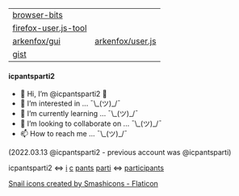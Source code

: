
| | |
|---|---|
| [browser-bits](https://github.com/icpantsparti2/browser-bits) | |
| [firefox-user.js-tool](https://github.com/icpantsparti2/firefox-user.js-tool) | |
| [arkenfox/gui](https://github.com/arkenfox/gui) | [arkenfox/user.js](https://github.com/arkenfox/user.js) |
| [gist](https://gist.github.com/icpantsparti2) | |

#### icpantsparti2

- 👋 Hi, I’m @icpantsparti2 🐌
- 👀 I’m interested in ... ¯\\\_(ツ)_/¯
- 🌱 I’m currently learning ... ¯\\\_(ツ)_/¯
- 💞️ I’m looking to collaborate on ... ¯\\\_(ツ)_/¯
- 📫 How to reach me ... ¯\\\_(ツ)_/¯

(2022.03.13 @icpantsparti2 - previous account was @icpantsparti)

icpantsparti2
<=>
[i](https://www.merriam-webster.com/dictionary/i)
[c](https://www.merriam-webster.com/dictionary/c)
[pants](https://www.merriam-webster.com/dictionary/pants)
[parti](https://www.merriam-webster.com/dictionary/parti)
<=>
[participants](https://www.merriam-webster.com/dictionary/participants)

<a href="https://www.flaticon.com/free-icons/snail" title="snail icons">Snail icons created by Smashicons - Flaticon</a>

<!---
icpantsparti2/icpantsparti2 is a ✨ special ✨ repository because its `README.md` (this file) appears on your GitHub profile.
You can click the Preview link to take a look at your changes.
--->
